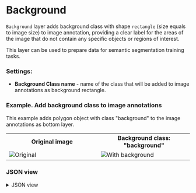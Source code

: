 # Background

`Background` layer adds background class with shape `rectangle` (size equals to image size) to image annotation, providing a clear label for the areas of the image that do not contain any specific objects or regions of interest.

This layer can be used to prepare data for semantic segmentation training tasks.

### Settings:

- **Background Class name** - name of the class that will be added to image annotations as background rectangle.

### Example. Add background class to image annotations

This example adds polygon object with class "background" to the image annotations as bottom layer.

<table>
<tr>
<td style="text-align:center; width:50%"><strong>Original image</strong></td>
<td style="text-align:center; width:50%"><strong>Background class: "background"</strong></td>
</tr>
<tr>
<td> <img src="https://github.com/supervisely-ecosystem/ml-nodes/assets/79905215/413384a4-d4d3-4542-96c5-f809b12ec104" alt="Original" /> </td>
<td> <img src="https://github.com/supervisely-ecosystem/ml-nodes/assets/79905215/553f4ee7-1525-4d94-b21c-f5f605c8fb70" alt="With background" /> </td>
</tr>
</table>

### JSON view

<details>
  <summary>JSON view</summary>
<pre>
{
  "action": "background",
  "src": ["$images_project_1"],
  "dst": "$background_3",
  "settings": {
    "class": "background"
  }
}
</pre>
</details>
